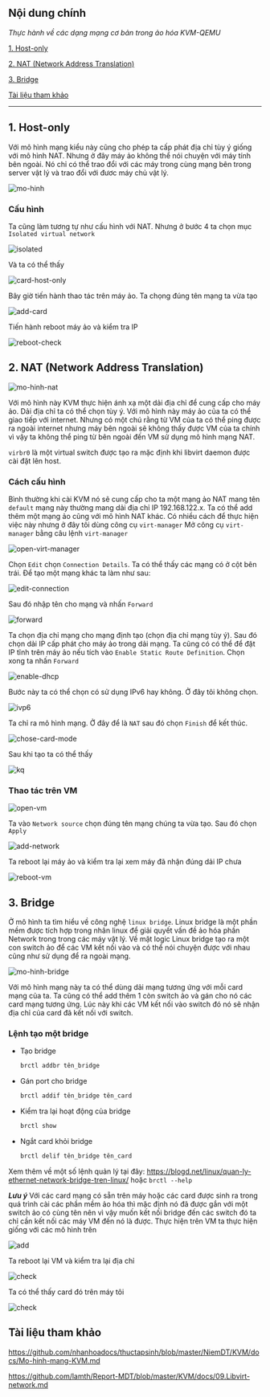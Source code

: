 ## Nội dung chính

_Thực hành về các dạng mạng cơ bản trong ảo hóa KVM-QEMU_

[1. Host-only](#1-host-only)

[2. NAT (Network Address Translation)](#2-nat-network-address-translation)

[3. Bridge](#3-bridge)

[Tài liệu tham khảo](#tài-liệu-tham-khảo)

___

## 1. Host-only

Với mô hình mạng kiểu này cũng cho phép ta cấp phát địa chỉ tùy ý giống với mô hình NAT. Nhưng ở đây máy ảo không thể nói chuyện với máy tính bên ngoài. Nó chỉ có thể trao đổi với các máy trong cùng mạng bên trong server vật lý và trao đổi với đươc máy chủ vật lý.

![mo-hinh](https://github.com/niemdinhtrong/NIEMDT/blob/master/KVM/images/networkisolated.png)

### Cấu hình

Ta cũng làm tương tự như cấu hình với NAT. Nhưng ở bước 4 ta chọn mục `Isolated virtual network`

![isolated](https://github.com/niemdinhtrong/NIEMDT/blob/master/KVM/images/net11.png)

Và ta có thể thấy

![card-host-only](https://github.com/niemdinhtrong/NIEMDT/blob/master/KVM/images/net12.png)

Bây giờ tiến hành thao tác trên máy ảo. Ta chọng đúng tên mạng ta vừa tạo

![add-card](https://github.com/niemdinhtrong/NIEMDT/blob/master/KVM/images/net13.png)

Tiến hành reboot máy ảo và kiểm tra IP

![reboot-check](https://github.com/niemdinhtrong/NIEMDT/blob/master/KVM/images/net14a.png)

## 2. NAT (Network Address Translation)

![mo-hinh-nat](https://github.com/niemdinhtrong/NIEMDT/blob/master/KVM/images/networknat.png)

Với mô hình này KVM thực hiện ánh xạ một dải địa chỉ để cung cấp cho máy ảo. Dải địa chỉ ta có thể chọn tùy ý. Với mô hình này máy ảo của ta có thể giao tiếp với internet. Nhưng có một chú rằng từ VM của ta có thể ping được ra ngoài internet nhưng máy bên ngoài sẽ không thấy được VM của ta chính vì vậy ta không thể ping từ bên ngoài đến VM sử dụng mô hình mạng NAT.

`virbr0` là một virtual switch được tạo ra mặc định khi libvirt daemon được cài đặt lên host.

### Cách cấu hình

Bình thường khi cài KVM nó sẽ cung cấp cho ta một mạng ảo NAT mang tên `default` mạng này thường mang dải địa chỉ IP 192.168.122.x. Ta có thể add thêm một mạng ảo cũng với mô hình NAT khác. Có nhiều cách để thực hiện việc này nhưng ở đây tôi dùng công cụ `virt-manager`
Mở công cụ `virt-manager` bằng câu lệnh `virt-manager`

![open-virt-manager](https://github.com/niemdinhtrong/NIEMDT/blob/master/KVM/images/net1.png)

Chọn `Edit` chọn `Connection Details`. Ta có thể thấy các mạng có ở cột bên trái. Để tạo một mạng khác ta làm như sau:

![edit-connection](https://github.com/niemdinhtrong/NIEMDT/blob/master/KVM/images/net%202.png)

Sau đó nhập tên cho mạng và nhấn `Forward`

![forward](https://github.com/niemdinhtrong/NIEMDT/blob/master/KVM/images/net3.png)

Ta chọn địa chỉ mạng cho mạng định tạo (chọn địa chỉ mạng tùy ý). Sau đó chọn dải IP cấp phát cho máy ảo trong dải mạng. Ta cũng có có thể để đặt IP tĩnh trên máy ảo nếu tích vào `Enable Static Route Definition`. Chọn xong ta nhấn `Forward`

![enable-dhcp](https://github.com/niemdinhtrong/NIEMDT/blob/master/KVM/images/net4a.png)

Bước này ta có thể chọn có sử dụng IPv6 hay không. Ở đây tôi không chọn.

![ivp6](https://github.com/niemdinhtrong/NIEMDT/blob/master/KVM/images/net5.png)

Ta chỉ ra mô hình mạng. Ở đây để là `NAT` sau đó chọn `Finish` để  kết thúc.

![chose-card-mode](https://github.com/niemdinhtrong/NIEMDT/blob/master/KVM/images/net6.png)

Sau khi tạo ta có thể thấy

![kq](https://github.com/niemdinhtrong/NIEMDT/blob/master/KVM/images/net7.png)

### Thao tác trên VM

![open-vm](https://github.com/niemdinhtrong/NIEMDT/blob/master/KVM/images/net8.png)

Ta vào `Network source` chọn đúng tên mạng chúng ta vừa tạo. Sau đó chọn `Apply`

![add-network](https://github.com/niemdinhtrong/NIEMDT/blob/master/KVM/images/net9.png)

Ta reboot lại máy ảo và kiểm tra lại xem máy đã nhận đúng dải IP chưa

![reboot-vm](https://github.com/niemdinhtrong/NIEMDT/blob/master/KVM/images/net10.png)


## 3. Bridge

Ở mô hình ta tìm hiểu về công nghệ `linux bridge`. Linux bridge là một phần mềm được tích hợp trong nhân linux để giải quyết vấn đề ảo hóa phần Network trong trong các máy vật lý. Về mặt logic Linux bridge tạo ra một con switch ảo để các VM kết nối vào và có thể nói chuyện được với nhau cũng như sử dụng để ra ngoài mạng.

![mo-hinh-bridge](https://github.com/niemdinhtrong/NIEMDT/blob/master/KVM/images/networkbridge.png)

Với mô hình mạng này ta có thể dùng dải mạng tương ứng với mỗi card mạng của ta. Ta cũng có thể add thêm 1 còn switch ảo và gán cho nó các card mạng tương ứng. Lúc này khi các VM kết nối vào switch đó nó sẽ nhận địa chỉ của card đã kết nối với switch.

### Lệnh tạo một bridge

* Tạo bridge

  ```sh
  brctl addbr tên_bridge
  ```

* Gán port cho bridge

  ```sh
  brctl addif tên_bridge tên_card
  ```

* Kiểm tra lại hoạt động của bridge

  ```sh
  brctl show
  ```

* Ngắt card khỏi bridge
  
  ```sh
  brctl delif tên_bridge tên_card
  ```

Xem thêm về một số lệnh quản lý tại đây: <https://blogd.net/linux/quan-ly-ethernet-network-bridge-tren-linux/> hoặc `brctl --help`

**_Lưu ý_** Với các card mạng có sẵn trên máy hoặc các card được sinh ra trong quá trình cài các phần mềm ảo hóa thì mặc định nó đã được gắn với một switch ảo có cùng tên nên vì vậy muốn kết nối bridge đến các switch đó ta chỉ cần kết nối các máy VM đến nó là được.
Thực hiện trên VM ta thực hiện giống với các mô hình trên

![add](https://github.com/niemdinhtrong/NIEMDT/blob/master/KVM/images/net15.png)

Ta reboot lại VM và kiểm tra lại địa chỉ

![check](https://github.com/niemdinhtrong/NIEMDT/blob/master/KVM/images/net16.png)

Ta có thể thấy card đó trên máy tôi

![check](https://github.com/niemdinhtrong/NIEMDT/blob/master/KVM/images/net17.png)

## Tài liệu tham khảo

<https://github.com/nhanhoadocs/thuctapsinh/blob/master/NiemDT/KVM/docs/Mo-hinh-mang-KVM.md>

<https://github.com/lamth/Report-MDT/blob/master/KVM/docs/09.Libvirt-network.md>
